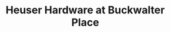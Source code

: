---
title: "Heuser Hardware at Buckwalter Place"
url: /bluffton/heuser-hardware-at-buckwalter-place/
shop: Eisenwaren
---